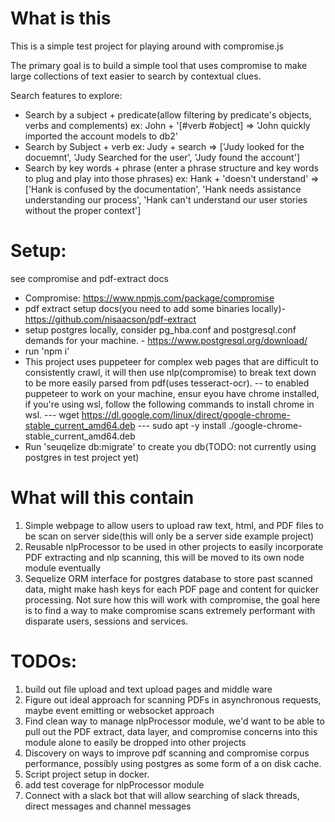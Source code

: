 # What is this

This is a simple test project for playing around with compromise.js

The primary goal is to build a simple tool that uses compromise to make large collections of text easier to search by contextual clues. 

Search features to explore: 
-   Search by a subject + predicate(allow filtering by predicate's objects, verbs and complements)
    ex: John + '[#verb #object] => 'John quickly imported the account models to db2'
-   Search by Subject + verb
    ex: Judy + search => ['Judy looked for the docuemnt', 'Judy Searched for the user', 'Judy found the account']
-   Search by key words + phrase (enter a phrase structure and key words to plug and play into those phrases)
    ex: Hank + 'doesn't understand' => ['Hank is confused by the documentation', 'Hank needs assistance understanding our process', 'Hank can't understand our user stories without the proper context']

# Setup:

see compromise and pdf-extract docs
-  Compromise: https://www.npmjs.com/package/compromise 
-  pdf extract  setup docs(you need to add some binaries locally)- https://github.com/nisaacson/pdf-extract
-  setup postgres locally, consider pg_hba.conf and postgresql.conf demands for your machine. - https://www.postgresql.org/download/
-  run 'npm i'
-  This project uses puppeteer for complex web pages that are difficult to consistently crawl, it will then use nlp(compromise) to break text down to be more easily parsed from pdf(uses tesseract-ocr). 
-- to enabled puppeteer to work on your machine, ensur eyou have chrome installed, if you're using wsl, follow the following commands to install chrome in wsl.
--- wget https://dl.google.com/linux/direct/google-chrome-stable_current_amd64.deb
--- sudo apt -y install ./google-chrome-stable_current_amd64.deb
-  Run 'seuqelize db:migrate' to create you db(TODO: not currently using postgres in test project yet)

# What will this contain

1. Simple webpage to allow users to upload raw text, html, and PDF files to be scan on server side(this will only be a server side example project)
2. Reusable nlpProcessor to be used in other projects to easily incorporate PDF extracting and nlp scanning, this will be moved to its own node module eventually
3. Sequelize ORM interface for postgres database to store past scanned data, might make hash keys for each PDF page and content for quicker processing. Not sure how this will work with compromise, the goal here is to find a way to make compromise scans extremely performant with disparate users, sessions and services. 

# TODOs:

1. build out file upload and text upload pages and middle ware
2. Figure out ideal approach for scanning PDFs in asynchronous requests, maybe event emitting or websocket approach
3. Find clean way to manage nlpProcessor module, we'd want to be able to pull out the PDF extract, data layer, and compromise concerns into this module alone to easily be dropped into other projects
4. Discovery on ways to improve pdf scanning and compromise corpus performance, possibly using postgres as some form of a on disk cache.
5. Script project setup in docker.
6. add test coverage for nlpProcessor module
7. Connect with a slack bot that will allow searching of slack threads, direct messages and channel messages